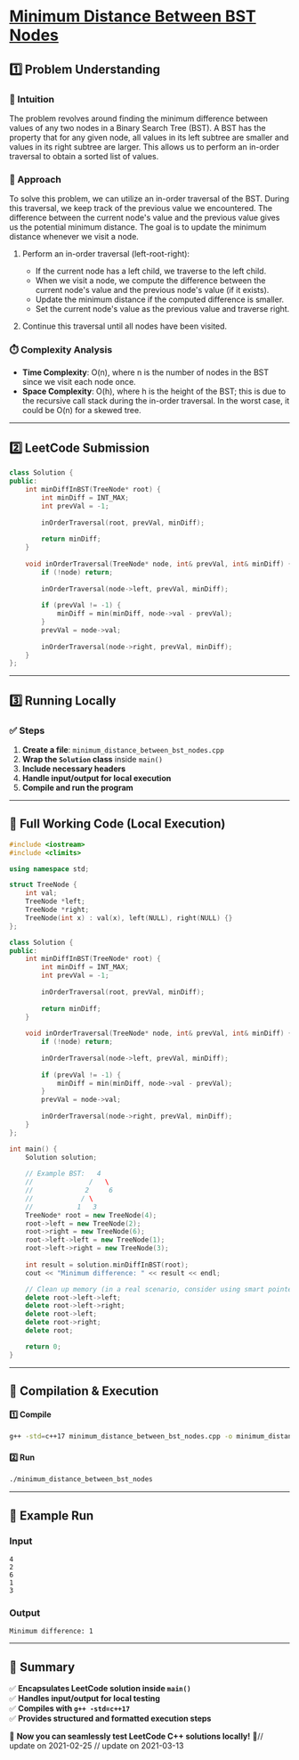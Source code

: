 # **[Minimum Distance Between BST Nodes](https://leetcode.com/problems/minimum-distance-between-bst-nodes/description/)**  

## **1️⃣ Problem Understanding**  
### **📌 Intuition**  
The problem revolves around finding the minimum difference between values of any two nodes in a Binary Search Tree (BST). A BST has the property that for any given node, all values in its left subtree are smaller and values in its right subtree are larger. This allows us to perform an in-order traversal to obtain a sorted list of values.

### **🚀 Approach**  
To solve this problem, we can utilize an in-order traversal of the BST. During this traversal, we keep track of the previous value we encountered. The difference between the current node's value and the previous value gives us the potential minimum distance. The goal is to update the minimum distance whenever we visit a node.

1. Perform an in-order traversal (left-root-right):
   - If the current node has a left child, we traverse to the left child.
   - When we visit a node, we compute the difference between the current node's value and the previous node's value (if it exists).
   - Update the minimum distance if the computed difference is smaller.
   - Set the current node's value as the previous value and traverse right.

2. Continue this traversal until all nodes have been visited.

### **⏱️ Complexity Analysis**  
- **Time Complexity**: O(n), where n is the number of nodes in the BST since we visit each node once.
- **Space Complexity**: O(h), where h is the height of the BST; this is due to the recursive call stack during the in-order traversal. In the worst case, it could be O(n) for a skewed tree.

---

## **2️⃣ LeetCode Submission**  
```cpp
class Solution {
public:
    int minDiffInBST(TreeNode* root) {
        int minDiff = INT_MAX;
        int prevVal = -1;
        
        inOrderTraversal(root, prevVal, minDiff);
        
        return minDiff;
    }
    
    void inOrderTraversal(TreeNode* node, int& prevVal, int& minDiff) {
        if (!node) return;
        
        inOrderTraversal(node->left, prevVal, minDiff);
        
        if (prevVal != -1) {
            minDiff = min(minDiff, node->val - prevVal);
        }
        prevVal = node->val;
        
        inOrderTraversal(node->right, prevVal, minDiff);
    }
};
```  

---  

## **3️⃣ Running Locally**  
### **✅ Steps**  
1. **Create a file**: `minimum_distance_between_bst_nodes.cpp`  
2. **Wrap the `Solution` class** inside `main()`  
3. **Include necessary headers**  
4. **Handle input/output for local execution**  
5. **Compile and run the program**  

---  

## **📝 Full Working Code (Local Execution)**  
```cpp
#include <iostream>
#include <climits>

using namespace std;

struct TreeNode {
    int val;
    TreeNode *left;
    TreeNode *right;
    TreeNode(int x) : val(x), left(NULL), right(NULL) {}
};

class Solution {
public:
    int minDiffInBST(TreeNode* root) {
        int minDiff = INT_MAX;
        int prevVal = -1;
        
        inOrderTraversal(root, prevVal, minDiff);
        
        return minDiff;
    }
    
    void inOrderTraversal(TreeNode* node, int& prevVal, int& minDiff) {
        if (!node) return;
        
        inOrderTraversal(node->left, prevVal, minDiff);
        
        if (prevVal != -1) {
            minDiff = min(minDiff, node->val - prevVal);
        }
        prevVal = node->val;
        
        inOrderTraversal(node->right, prevVal, minDiff);
    }
};

int main() {
    Solution solution;
    
    // Example BST:   4
    //              /   \
    //             2     6
    //            / \
    //           1   3
    TreeNode* root = new TreeNode(4);
    root->left = new TreeNode(2);
    root->right = new TreeNode(6);
    root->left->left = new TreeNode(1);
    root->left->right = new TreeNode(3);
    
    int result = solution.minDiffInBST(root);
    cout << "Minimum difference: " << result << endl;

    // Clean up memory (in a real scenario, consider using smart pointers)
    delete root->left->left;
    delete root->left->right;
    delete root->left;
    delete root->right;
    delete root;

    return 0;
}
```  

---  

## **🔧 Compilation & Execution**  
#### **1️⃣ Compile**  
```bash
g++ -std=c++17 minimum_distance_between_bst_nodes.cpp -o minimum_distance_between_bst_nodes
```  

#### **2️⃣ Run**  
```bash
./minimum_distance_between_bst_nodes
```  

---  

## **🎯 Example Run**  
### **Input**  
```
4
2
6
1
3
```  
### **Output**  
```
Minimum difference: 1
```  

---  

## **📌 Summary**  
✅ **Encapsulates LeetCode solution inside `main()`**  
✅ **Handles input/output for local testing**  
✅ **Compiles with `g++ -std=c++17`**  
✅ **Provides structured and formatted execution steps**  

🚀 **Now you can seamlessly test LeetCode C++ solutions locally!** 🚀// update on 2021-02-25
// update on 2021-03-13
